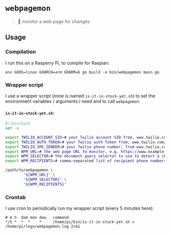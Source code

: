# `webpagemon`
> :eyes: monitor a web page for changes

## Usage

### Compilation

I run this on a Rasperry Pi, to compile for Raspian:

```shell
env GOOS=linux GOARCH=arm GOARM=6 go build -o bin/webpagemon main.go
```

### Wrapper script

I use a wrapper script (mine is named `is-it-in-stock-yet.sh`) to set the environment variables / arguments I need and to call `webpagemon`:

#### `is-it-in-stock-yet.sh`:

```bash
#!/bin/bash
set -e

export TWILIO_ACCOUNT_SID=# your Twilio account SID from, www.twilio.com/console
export TWILIO_AUTH_TOKEN=# your Twilio auth Token from, www.twilio.com/console
export TWILIO_SMS_SENDER=# your Twilio phone number, from www.twilio.com/console/phone-numbers
export WPM_URL=# the web page URL to monitor, e.g. https://www.example.com/
export WPM_SELECTOR=# the document query selector to use to detect a change, e.g. "h1"
export WPM_RECIPIENTS=# comma-separated list of recipient phone numbers, who will be sent a text message when webpagemon detects a change, e.g. `+12223334444,+15556667777`

/path/to/webpagemon \
        "${WPM_URL}" \
        "${WPM_SELECTOR}" \
        "${WPM_RECIPIENTS}"
```


### Crontab

I use cron to periodically run my wrapper script (every 5 minutes here):

```
# m h  dom mon dow   command
*/5 *  *  *    *     /home/pi/bin/is-it-in-stock-yet.sh > /home/pi/logs/webpagemon.log 2>&1
```
